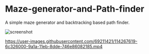 # Maze-generator-and-Path-finder
A simple maze generator and backtracking based path finder.

![screenshot](https://user-images.githubusercontent.com/69211421/114267588-30979600-9a1a-11eb-9730-104fca523173.png)

https://user-images.githubusercontent.com/69211421/114267619-6c326000-9a1a-11eb-8dde-746e86082185.mp4

